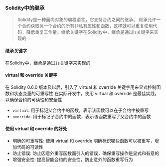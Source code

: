 ### Solidity中的继承
> Solidity是一种面向对象的编程语言，它支持合约之间的继承。
> 继承允许一个合约获取另一个合约的所有非私有属性和函数，这样就可以重复使用代码，降低重复工作量。继承关键字在Solidity中，继承是通过is关键字来实现的
#### 继承关键字
在Solidity中，继承是通过`is`关键字来实现的
#### virtual 和 override 关键字
在 Solidity 0.6.0 版本及以后，引入了 virtual 和 override 关键字用来显式控制函数和状态变量的可重写性
在实际开发中，使用 virtual 和 override 是最佳实践，以确保合约的可读性和安全性
* `virtual`: 用于标记父合约中的函数，表示该函数可以在子合约中被重写
* `override`: 用于标记子合约中的函数，表示该函数重写了父合约中的函数
#### 使用 virtual 和 override 的好处
* 明确的可重写性: 使用 virtual 和 override 明确标识哪些函数可以被重写，增加代码的可读性
* 防止错误: 防止因意外重写函数而引入的错误，确保重写操作是显式和有意的
* 增强安全性: 提高智能合约的安全性，防止意外的函数重写行为

